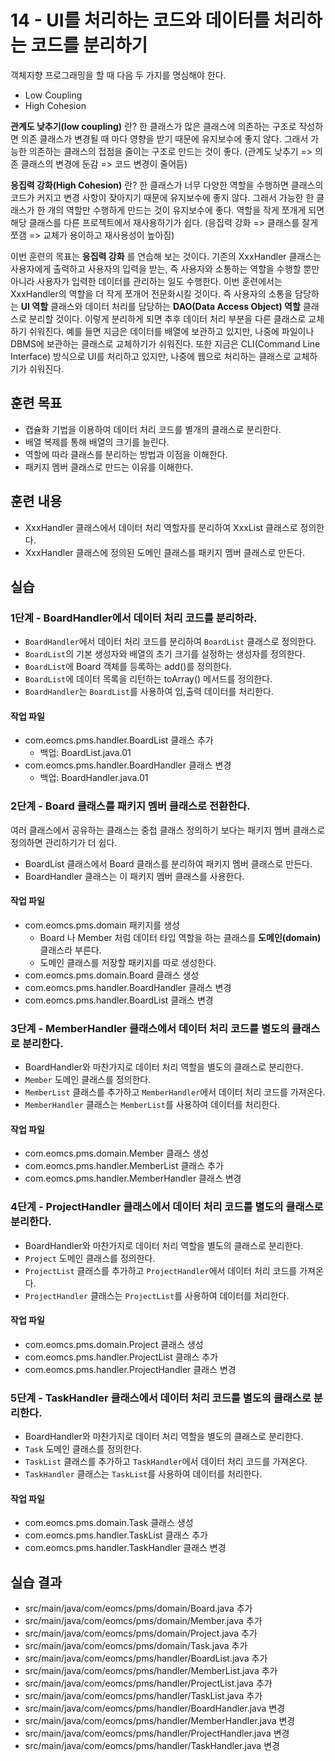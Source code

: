 # 14 - UI를 처리하는 코드와 데이터를 처리하는 코드를 분리하기

객체지향 프로그래밍을 할 때 다음 두 가지를 명심해야 한다.

- Low Coupling
- High Cohesion

**관계도 낮추기(low coupling)** 란? 한 클래스가 많은 클래스에 의존하는 구조로 
작성하면 의존 클래스가 변경될 때 마다 영향을 받기 때문에 유지보수에 좋지 않다.
그래서 가능한 의존하는 클래스의 접점을 줄이는 구조로 만드는 것이 좋다.
(관계도 낮추기 => 의존 클래스의 변경에 둔감 => 코드 변경이 줄어듬)

**응집력 강화(High Cohesion)** 란? 한 클래스가 너무 다양한 역할을 수행하면
클래스의 코드가 커지고 변경 사항이 잦아지기 때문에 유지보수에 좋지 않다.
그래서 가능한 한 클래스가 한 개의 역할만 수행하게 만드는 것이 유지보수에 좋다.
역할을 작게 쪼개게 되면 해당 클래스를 다른 프로젝트에서 재사용하기가 쉽다.
(응집력 강화 => 클래스를 잘게 쪼갬 => 교체가 용이하고 재사용성이 높아짐)
  
이번 훈련의 목표는 **응집력 강화** 를 연습해 보는 것이다.
기존의 XxxHandler 클래스는 사용자에게 출력하고 사용자의 입력을 받는, 
즉 사용자와 소통하는 역할을 수행할 뿐만 아니라 
사용자가 입력한 데이터를 관리하는 일도 수행한다.
이번 훈련에서는 XxxHandler의 역할을 더 작게 쪼개어 전문화시킬 것이다.
즉 사용자의 소통을 담당하는 **UI 역할** 클래스와 
데이터 처리를 담당하는 **DAO(Data Access Object) 역할** 클래스로 분리할 것이다.
이렇게 분리하게 되면 추후 데이터 처리 부분을 다른 클래스로 교체하기 쉬워진다.
예를 들면 지금은 데이터를 배열에 보관하고 있지만, 
나중에 파일이나 DBMS에 보관하는 클래스로 교체하기가 쉬워진다.
또한 지금은 CLI(Command Line Interface) 방식으로 UI를 처리하고 있지만,
나중에 웹으로 처리하는 클래스로 교체하기가 쉬워진다.


## 훈련 목표

- 캡슐화 기법을 이용하여 데이터 처리 코드를 별개의 클래스로 분리한다.
- 배열 복제를 통해 배열의 크기를 늘린다.
- 역할에 따라 클래스를 분리하는 방법과 이점을 이해한다.
- 패키지 멤버 클래스로 만드는 이유를 이해한다.

## 훈련 내용

- XxxHandler 클래스에서 데이터 처리 역할자를 분리하여 XxxList 클래스로 정의한다.
- XxxHandler 클래스에 정의된 도메인 클래스를 패키지 멤버 클래스로 만든다.


## 실습

### 1단계 - BoardHandler에서 데이터 처리 코드를 분리하라.

- `BoardHandler`에서 데이터 처리 코드를 분리하여 `BoardList` 클래스로 정의한다.
- `BoardList`의 기본 생성자와 배열의 초기 크기를 설정하는 생성자를 정의한다.
- `BoardList`에 Board 객체를 등록하는 add()를 정의한다.
- `BoardList`에 데이터 목록을 리턴하는 toArray() 메서드를 정의한다.
- `BoardHandler`는 `BoardList`를 사용하여 입,출력 데이터를 처리한다.

#### 작업 파일

- com.eomcs.pms.handler.BoardList 클래스 추가
  - 백업: BoardList.java.01
- com.eomcs.pms.handler.BoardHandler 클래스 변경
  - 백업: BoardHandler.java.01

### 2단계 - Board 클래스를 패키지 멤버 클래스로 전환한다.
 
여러 클래스에서 공유하는 클래스는 중첩 클래스 정의하기 보다는 
패키지 멤버 클래스로 정의하면 관리하기가 더 쉽다. 

- BoardList 클래스에서 Board 클래스를 분리하여 패키지 멤버 클래스로 만든다.
- BoardHandler 클래스는 이 패키지 멤버 클래스를 사용한다.

#### 작업 파일

- com.eomcs.pms.domain 패키지를 생성
  - Board 나 Member 처럼 데이터 타입 역할을 하는 클래스를 
    **도메인(domain)** 클래스라 부른다.
  - 도메인 클래스를 저장할 패키지를 따로 생성한다.
- com.eomcs.pms.domain.Board 클래스 생성
- com.eomcs.pms.handler.BoardHandler 클래스 변경
- com.eomcs.pms.handler.BoardList 클래스 변경

### 3단계 - MemberHandler 클래스에서 데이터 처리 코드를 별도의 클래스로 분리한다.

- BoardHandler와 마찬가지로 데이터 처리 역할을 별도의 클래스로 분리한다.
- `Member` 도메인 클래스를 정의한다.
- `MemberList` 클래스를 추가하고 
  `MemberHandler`에서 데이터 처리 코드를 가져온다.
- `MemberHandler` 클래스는 `MemberList`를 사용하여 데이터를 처리한다.

#### 작업 파일

- com.eomcs.pms.domain.Member 클래스 생성
- com.eomcs.pms.handler.MemberList 클래스 추가
- com.eomcs.pms.handler.MemberHandler 클래스 변경

### 4단계 - ProjectHandler 클래스에서 데이터 처리 코드를 별도의 클래스로 분리한다.

- BoardHandler와 마찬가지로 데이터 처리 역할을 별도의 클래스로 분리한다.
- `Project` 도메인 클래스를 정의한다.
- `ProjectList` 클래스를 추가하고 
  `ProjectHandler`에서 데이터 처리 코드를 가져온다.
- `ProjectHandler` 클래스는 `ProjectList`를 사용하여 데이터를 처리한다.

#### 작업 파일

- com.eomcs.pms.domain.Project 클래스 생성
- com.eomcs.pms.handler.ProjectList 클래스 추가
- com.eomcs.pms.handler.ProjectHandler 클래스 변경


### 5단계 - TaskHandler 클래스에서 데이터 처리 코드를 별도의 클래스로 분리한다.

- BoardHandler와 마찬가지로 데이터 처리 역할을 별도의 클래스로 분리한다.
- `Task` 도메인 클래스를 정의한다.
- `TaskList` 클래스를 추가하고 
  `TaskHandler`에서 데이터 처리 코드를 가져온다.
- `TaskHandler` 클래스는 `TaskList`를 사용하여 데이터를 처리한다.

#### 작업 파일

- com.eomcs.pms.domain.Task 클래스 생성
- com.eomcs.pms.handler.TaskList 클래스 추가
- com.eomcs.pms.handler.TaskHandler 클래스 변경


## 실습 결과

- src/main/java/com/eomcs/pms/domain/Board.java 추가
- src/main/java/com/eomcs/pms/domain/Member.java 추가
- src/main/java/com/eomcs/pms/domain/Project.java 추가
- src/main/java/com/eomcs/pms/domain/Task.java 추가
- src/main/java/com/eomcs/pms/handler/BoardList.java 추가
- src/main/java/com/eomcs/pms/handler/MemberList.java 추가
- src/main/java/com/eomcs/pms/handler/ProjectList.java 추가
- src/main/java/com/eomcs/pms/handler/TaskList.java 추가
- src/main/java/com/eomcs/pms/handler/BoardHandler.java 변경
- src/main/java/com/eomcs/pms/handler/MemberHandler.java 변경
- src/main/java/com/eomcs/pms/handler/ProjectHandler.java 변경
- src/main/java/com/eomcs/pms/handler/TaskHandler.java 변경